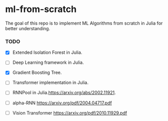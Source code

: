# ml-from-scratch

The goal of this repo is to implement ML Algorithms from scratch in Julia for better understanding. 


### TODO
- [x] Extended Isolation Forest in Julia.
- [ ] Deep Learning framework in Julia.
- [x] Gradient Boosting Tree. 
- [ ] Transformer implementation in Julia.
- [ ] RNNPool in Julia.https://arxiv.org/abs/2002.11921.
- [ ] alpha-RNN https://arxiv.org/pdf/2004.04717.pdf
- [ ] Vision Transformer https://arxiv.org/pdf/2010.11929.pdf

